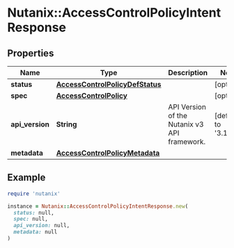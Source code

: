 # Nutanix::AccessControlPolicyIntentResponse

## Properties

| Name | Type | Description | Notes |
| ---- | ---- | ----------- | ----- |
| **status** | [**AccessControlPolicyDefStatus**](AccessControlPolicyDefStatus.md) |  | [optional] |
| **spec** | [**AccessControlPolicy**](AccessControlPolicy.md) |  | [optional] |
| **api_version** | **String** | API Version of the Nutanix v3 API framework. | [default to &#39;3.1.0&#39;] |
| **metadata** | [**AccessControlPolicyMetadata**](AccessControlPolicyMetadata.md) |  |  |

## Example

```ruby
require 'nutanix'

instance = Nutanix::AccessControlPolicyIntentResponse.new(
  status: null,
  spec: null,
  api_version: null,
  metadata: null
)
```

